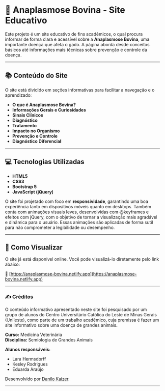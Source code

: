 # 🐄 Anaplasmose Bovina - Site Educativo

Este projeto é um site educativo de fins acadêmicos, o qual procura informar de forma clara e acessível sobre a **Anaplasmose Bovina**, uma importante doença que afeta o gado. A página aborda desde conceitos básicos até informações mais técnicas sobre prevenção e controle da doença.

---

## 📚 Conteúdo do Site

O site está dividido em seções informativas para facilitar a navegação e o aprendizado:

- **O que é Anaplasmose Bovina?**
- **Informações Gerais e Curiosidades**
- **Sinais Clínicos**
- **Diagnóstico**
- **Tratamento**
- **Impacto no Organismo**
- **Prevenção e Controle**
- **Diagnóstico Diferencial**

---

## 💻 Tecnologias Utilizadas

- **HTML5**
- **CSS3**
- **Bootstrap 5**
- **JavaScript (jQuery)**

O site foi projetado com foco em **responsividade**, garantindo uma boa experiência tanto em dispositivos móveis quanto em desktops. Também conta com animações visuais leves, desenvolvidas com @keyframes e efeitos com jQuery, com o objetivo de tornar a visualização mais agradável e dinâmica para o usuário. Essas animações são aplicadas de forma sutil para não comprometer a legibilidade ou desempenho.

---

## 🚀 Como Visualizar

O site já está disponível online. Você pode visualizá-lo diretamente pelo link abaixo:

🔗 [https://anaplasmose-bovina.netlify.app](https://anaplasmose-bovina.netlify.app)

---

### ✍️ Créditos

O conteúdo informativo apresentado neste site foi pesquisado por um grupo de alunos do Centro Universitário Católica do Leste de Minas Gerais (Unileste), como parte de um trabalho acadêmico, cuja premissa é fazer um site informativo sobre uma doença de grandes animais.

**Curso:** Medicina Veterinária  
**Disciplina:** Semiologia de Grandes Animais  

**Alunos responsáveis:**
- Lara Hermsdorff
- Kesley Rodrigues
- Eduarda Araújo

Desenvolvido por [Danilo Kaizer](https://github.com/dnlKaizer).

---
